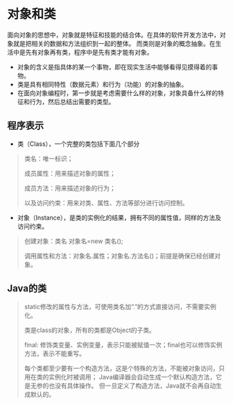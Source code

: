 # 对象和类
面向对象的思想中，对象就是特征和技能的结合体。在具体的软件开发方法中，对象就是把相关的数据和方法组织到一起的整体。
而类则是对象的概念抽象。在生活中是先有对象再有类，程序中是先有类才能有对象。
- 对象的含义是指具体的某一个事物，即在现实生活中能够看得见摸得着的事物。
- 类是具有相同特性（数据元素）和行为（功能）的对象的抽象。
- 在面向对象编程时，第一步就是考虑需要什么样的对象，对象具备什么样的特征和行为，然后总结出需要的类型。

## 程序表示
- 类（Class），一个完整的类包括下面几个部分
> 类名：唯一标识；
>
> 成员属性：用来描述对象的属性；
>
> 成员方法：用来描述对象的行为；
>
> 以及访问约束：用来对类、属性、方法等部分进行访问控制。
- 对象（Instance），是类的实例化的结果，拥有不同的属性值，同样的方法及访问约束。
> 创建对象：类名 对象名=new 类名();
>
> 调用属性和方法：对象名.属性；对象名.方法名()；前提是确保已经创建对象。

## Java的类
> static修改的属性与方法，可使用类名加“.”的方式直接访问，不需要实例化。
>
> 类是class的对象，所有的类都是Object的子类。
>
> final: 修饰类变量、实例变量，表示只能被赋值一次；final也可以修饰实例方法，表示不能重写。
>
> 每个类都至少要有一个构造方法，这是个特殊的方法，不能被对象访问，只用在类的实例化时被调用；
> Java编译器会自动生成一个默认构造方法，它是无参的也没有具体操作。
> 但一旦定义了构造方法，Java就不会再自动生成默认的。